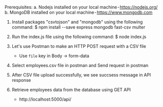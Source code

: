 

Prerequisites:
a. Nodejs installed on your local machine - https://nodejs.org/
b. MongoDB installed on your local machine - https://www.mongodb.com

1. Install packages "csvtojson" and "mongodb" using the following command:
    $ npm install --save express mongodb fast-csv multer

2. Run the index.js file using the following command:
    $ node index.js

3. Let's use Postman to make an HTTP POST request with a CSV file
    - Use `file` key in Body -> form-data

4. Select employees.csv file in postman and Send request in postman

5. After CSV file upload successfully, we see succsess message in API response

6. Retrieve employees data from the database using GET API
    - http://localhost:5000/api/
